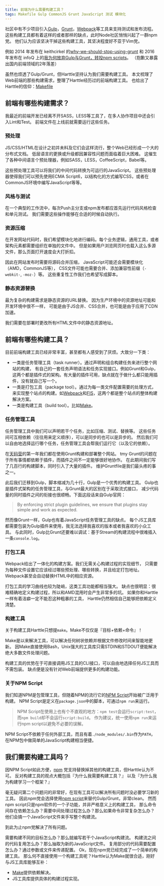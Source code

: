 ```yaml
---
title: 前端为什么需要构建工具？
tags: Makefile Gulp CommonJS Grunt JavaScript 测试 模块化
---
```


社区中有不少项目引入[Gulp][gulp]，[Grunt][grunt]，[Webpack][webpack]等工具来支持测试和发布流程。
这些构建工具都有着这样的或者那样的缺点，此时Node社区悄悄兴起了一群npm党。
他们认为应该坚决干掉这些构建工具，其坚决程度好不亚于Vim党。

例如 2014 年发布在 keithcirkel 的[why-we-should-stop-using-grunt][why]
和 2016 年发布在 infoQ 上的[我为何放弃Gulp与Grunt，转投npm scripts][gulp-infoq]。
（抱歉又暴露出国内前端领域的2年落差）

虽然也烦透了Gulp/Grunt，但Harttle坚持认为我们需要构建工具。
本文梳理了Web前端的那些构建需求，整理了Harttle经历过的前端构建工具。
也给出了Harttle的信仰：[Makefile][make]

<!--more-->

## 前端有哪些构建需求？

我最近的前端开发已经离不开SASS，LESS等工具了，在多人协作项目中还会引入Lint和Test。
前端文件在上线前就需要运行这些任务。

### 预处理

JS/CSS/HTML在设计之初并未料及它们会这样流行，整个Web已经形成一个大的分布式文档。
低层语言的更换或升级都因兼容性问题而面临着巨大困难。
这催生了各种中间语言个预处理器，例如SASS，LESS，CoffeeScript，Babel等。

这些预处理工具可以将我们的中间代码转换为可运行的JavaScript。
这些预处理器使得我们可以预先使用ECMA Script6，以结构化的方式编写CSS，或者在CommonJS环境中编写JavaScript等等。

### 风格与测试

在一个典型的工作流中，每次Push主分支或npm发布都应首先运行代码风格检查和单元测试。
我们需要这些操作能够在合适的时候自动执行。

### 资源压缩

在开发网站代码时，我们希望模块化地进行编码。每个业务逻辑，通用工具，或者架构元素都需要组织在单独的文件中。
但是如果用户浏览网页时也载入这么多源文件，那么页面打开速度会大打折扣。

因此在网站发布时需要将源码合并压缩，
JavaScript可能还会需要模块化（AMD，CommonJS等），
CSS文件可能也需要合并、添加兼容性前缀（`-webkit-`, `-moz-`）等。
这些重复性工作我们也希望写成脚本。

### 静态资源替换

最为复杂的构建需求是静态资源的URL替换。
因为生产环境中的资源地址可能和开发环境中很不一样，
可能是由于JS合并、CSS合并，也可能是由于应用了CDN加速。

我们需要在部署时更改所有HTML文件中的静态资源地址。

## 前端有哪些构建工具？

目前前端构建工具已经非常丰富，甚至都有人感受到了厌烦。大致分一下类：

* 一类是任务管理工具（task runner）。通过声明和组合构建任务来进行整个网站的构建，
有自己的一套任务声明语法和任务实现接口。例如Grunt和Gulp，这两个都是插件式的架构。有大量的插件可用，缺点就在于做什么都只能用插件，没有就自己写一个。
* 一类是打包工具（package tool）。通过为每一类文件配置需要的处理方式，来实现整个站点的构建。如[Webpack][webpack]和[FIS][fis]，这两个都是整个站点的整体构建解决方案。
* 一类是构建工具（build tool）。比如[Make][make]。

### 任务管理工具

任务管理工具中我们可以声明若干个任务，比如压缩、测试、替换等。
这些任务间可互相依赖（往往用来定义顺序），可以是同步的也可以是异步的。
然后我们可以自由地选择运行哪个任务，任务管理工具会帮我们运行它（以及它的依赖）。

在[天码营][tmy]的第一年我们都在使用Grunt构建和部署整个网站。
tmy
Grunt的问题在于所有事情都依赖于插件，而插件之间不一定能够很好地协作。
在此期间我们写了几百行的构建脚本，同时引入了大量的插件。
维护Gruntfile是我们最头疼的事之一。

此后我们迁移到Gulp，脚本缩减为几十行，Gulp是一个优秀的构建工具。
Gulp也是插件式架构的任务管理工具，与Grunt最大的区别在于采取流式接口，
减少代码量的同时插件之间的衔接也很顺畅。下面这段话来自Gulp官网：

> By enforcing strict plugin guidelines, we ensure that plugins stay simple and work as expected.

然而像Grunt一样，Gulp也有着JavaScript任务管理工具的缺点。
每个JS工具库都需要包装为Gulp插件来使用，我无法选择我喜欢的版本或者我喜欢的小众工具。
与此同时，Gulp比Grunt还要难以调试：基于Stream的构建流程中很难插入一条`console.log`。

### 打包工具

Webpack给出了一体化的构建方案。我们无需关心构建过程的实现细节，
只需要为每种文件设置它应该经过哪些预处理、哪些转换，并且给定打包地址。
Webpack甚至会自动替换HTML中的相应资源。

打包工具的学习曲线也较为陡峭，这类工具功能都相当强大。
缺点也很明显：很难精确地定义构建过程，所以和AMD混用时会产生非常多的坑。
如果你和Harttle一样有着洁癖一定不能忍这种粗暴的工具，
Harttle仍然相信自己能够把依赖定义清楚。

### 构建工具

关于构建工具Harttle只想提`make`。Make不仅仅是『目标+依赖+命令』！

Make是以来解决工具，可以解决任何树状依赖并根据文件修改时间来智能地更新。
因Make直接使用Bash，Unix强大的工具库只需STDIN和STDOUT便能解决绝大多数文件处理问题。

构建工具的优势在于可直接调用JS工具的CLI接口，可以自由地选择任何JS工具而不需包装。
缺点便是没有针对Web前端提供更多的构建功能。

### 关于NPM Script

我们知道NPM是包管理工具，但随着NPM的流行它的[NPM Script][npm-s]开始被广泛用于构建。
NPM Script是定义在`package.json`中的脚本，可通过`npm run`来运行。

> NPM Script在使用上也有个不直观的地方：`npm test`会运行`script:test`，
> 而`npm build`却不会运行`script:build`。
> 作为建议，统一使用`npm run`来运行npm script以避免不必要的误解。

NPM Script不依赖于任何外部工具，而且有着`./node_modules/.bin`作为`PATH`，
在NPM包中做简单的JavaScript构建相当便捷。

## 我们需要构建工具吗？

因NPM Script如此方便，[npm][npm] 党支持替换掉其他的构建工具，但Harttle认为不可。
反对构建工具的观点大概包括『为什么我需要构建工具？』
以及『为什么我为构建学习一个框架？』

毫无疑问第二个问题问的非常好，在现有工具可以解决所有问题时没必要学习新的工具。
因此npm党会选择使用[npm script][npm-s]来替代Gulp/Grunt，非常clean。
然而npm script只是npm软件的一个子功能，并非严格意义上的构建工具，
那么命令间存在依赖怎么办？需要中间处理过程怎么办？那么如果命令非常复杂怎么办？
他们会搞一个JavaScript文件来手写整个构建流。

到此为止npm党解决了所有问题。

需要构建不同的目标怎么办？那么就编写若干个JavaScript构建流。
构建流之间的代码复用怎么办？那么抽取为新的JavaScript文件。
复用部分的代码需要配置怎么办？通过参数或文件来传递配置。
Ok，现在npm党已经完成了一个简单的构建工具。
那么何不直接使用一个构建工具呢？Harttle认为Make就很合适，刚好与JS工具库能够互补：

* [Make][make]提供依赖解决。
* JS工具库提供具体的构建过程实现。

[tmy]: https://www.tianmaying.com
[why]: https://www.keithcirkel.co.uk/why-we-should-stop-using-grunt/
[gulp-infoq]: http://www.infoq.com/cn/news/2016/02/gulp-grunt-npm-scripts-part1
[make]: http://www.gnu.org/software/make/manual/make.html
[gulp]: http://gulpjs.com/
[grunt]: http://gruntjs.com/
[webpack]: https://webpack.github.io/docs/
[fis]: http://fis.baidu.com/
[npm]: https://www.npmjs.com/
[npm-s]: https://docs.npmjs.com/misc/scripts
